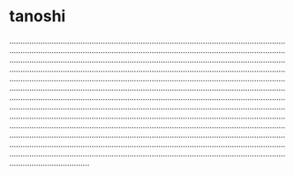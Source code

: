 # tanoshi

................................................................................................................................................................................................................................................................................................................................................................................................................................................................................................................................................................................................................................................................................................................................................................................................................................................................................................................................................................................................................................................................................................................................................................................................................................................................................................................................................................................................................................................................................................................................................................................................................................................................................................................
